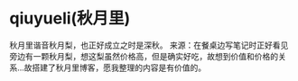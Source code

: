 # qiuyueli(秋月里)
秋月里谐音秋月梨，也正好成立之时是深秋。
来源：在餐桌边写笔记时正好看见旁边有一颗秋月梨，想这梨虽然价格高，但是确实好吃，故想到价值和价格的关系...故搭建了秋月里博客，愿我整理的内容是有价值的。
